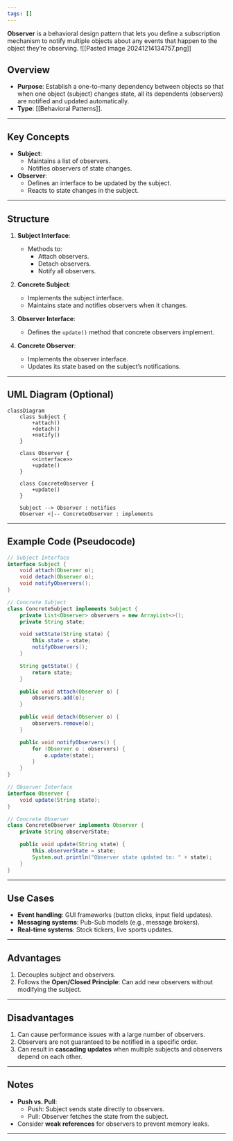 ```yaml
---
tags: []
---
```

**Observer** is a behavioral design pattern that lets you define a subscription mechanism to notify multiple objects about any events that happen to the object they’re observing.
![[Pasted image 20241214134757.png]]

## Overview

- **Purpose**: Establish a one-to-many dependency between objects so that when one object (subject) changes state, all its dependents (observers) are notified and updated automatically.
- **Type**: [[Behavioral Patterns]].

---

## Key Concepts

- **Subject**:
    - Maintains a list of observers.
    - Notifies observers of state changes.
- **Observer**:
    - Defines an interface to be updated by the subject.
    - Reacts to state changes in the subject.

---

## Structure

1. **Subject Interface**:
    
    - Methods to:
        - Attach observers.
        - Detach observers.
        - Notify all observers.
2. **Concrete Subject**:
    
    - Implements the subject interface.
    - Maintains state and notifies observers when it changes.
3. **Observer Interface**:
    
    - Defines the `update()` method that concrete observers implement.
4. **Concrete Observer**:
    
    - Implements the observer interface.
    - Updates its state based on the subject’s notifications.

---

## UML Diagram (Optional)

```mermaid
classDiagram
    class Subject {
        +attach()
        +detach()
        +notify()
    }

    class Observer {
        <<interface>>
        +update()
    }

    class ConcreteObserver {
        +update()
    }

    Subject --> Observer : notifies
    Observer <|-- ConcreteObserver : implements

```


---

## Example Code (Pseudocode)

```java
// Subject Interface
interface Subject {
    void attach(Observer o);
    void detach(Observer o);
    void notifyObservers();
}

// Concrete Subject
class ConcreteSubject implements Subject {
    private List<Observer> observers = new ArrayList<>();
    private String state;

    void setState(String state) {
        this.state = state;
        notifyObservers();
    }

    String getState() {
        return state;
    }

    public void attach(Observer o) {
        observers.add(o);
    }

    public void detach(Observer o) {
        observers.remove(o);
    }

    public void notifyObservers() {
        for (Observer o : observers) {
            o.update(state);
        }
    }
}

// Observer Interface
interface Observer {
    void update(String state);
}

// Concrete Observer
class ConcreteObserver implements Observer {
    private String observerState;

    public void update(String state) {
        this.observerState = state;
        System.out.println("Observer state updated to: " + state);
    }
}
```

---

## Use Cases

- **Event handling**: GUI frameworks (button clicks, input field updates).
- **Messaging systems**: Pub-Sub models (e.g., message brokers).
- **Real-time systems**: Stock tickers, live sports updates.

---

## Advantages

1. Decouples subject and observers.
2. Follows the **Open/Closed Principle**: Can add new observers without modifying the subject.

---

## Disadvantages

1. Can cause performance issues with a large number of observers.
2. Observers are not guaranteed to be notified in a specific order.
3. Can result in **cascading updates** when multiple subjects and observers depend on each other.

---

## Notes

- **Push vs. Pull**:
    - Push: Subject sends state directly to observers.
    - Pull: Observer fetches the state from the subject.
- Consider **weak references** for observers to prevent memory leaks.

---
